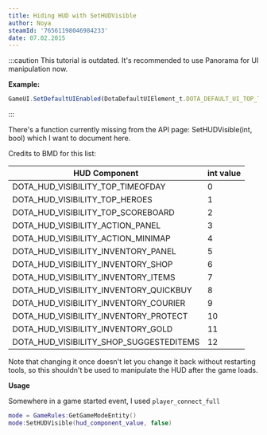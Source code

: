 ```yaml
---
title: Hiding HUD with SetHUDVisible
author: Noya
steamId: '76561198046984233'
date: 07.02.2015
---
```


:::caution
This tutorial is outdated. It's recommended to use Panorama for UI manipulation now.

**Example:**
```js
GameUI.SetDefaultUIEnabled(DotaDefaultUIElement_t.DOTA_DEFAULT_UI_TOP_TIMEOFDAY, false);
```
:::

There's a function currently missing from the API page: SetHUDVisible(int, bool) which I want to document here.

Credits to BMD for this list:

| HUD Component                           | int value |
| --------------------------------------- | --------- |
| DOTA_HUD_VISIBILITY_TOP_TIMEOFDAY       | 0         |
| DOTA_HUD_VISIBILITY_TOP_HEROES          | 1         |
| DOTA_HUD_VISIBILITY_TOP_SCOREBOARD      | 2         |
| DOTA_HUD_VISIBILITY_ACTION_PANEL        | 3         |
| DOTA_HUD_VISIBILITY_ACTION_MINIMAP      | 4         |
| DOTA_HUD_VISIBILITY_INVENTORY_PANEL     | 5         |
| DOTA_HUD_VISIBILITY_INVENTORY_SHOP      | 6         |
| DOTA_HUD_VISIBILITY_INVENTORY_ITEMS     | 7         |
| DOTA_HUD_VISIBILITY_INVENTORY_QUICKBUY  | 8         |
| DOTA_HUD_VISIBILITY_INVENTORY_COURIER   | 9         |
| DOTA_HUD_VISIBILITY_INVENTORY_PROTECT   | 10        |
| DOTA_HUD_VISIBILITY_INVENTORY_GOLD      | 11        |
| DOTA_HUD_VISIBILITY_SHOP_SUGGESTEDITEMS | 12        |

Note that changing it once doesn't let you change it back without restarting tools, so this shouldn't be used to manipulate the HUD after the game loads.

**Usage**

Somewhere in a game started event, I used `player_connect_full`

```lua
mode = GameRules:GetGameModeEntity()
mode:SetHUDVisible(hud_component_value, false)
```
